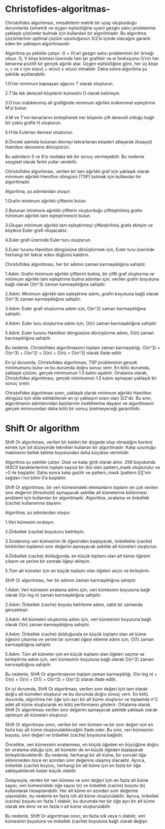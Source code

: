 # Christofides-algoritmas-

Christofides algoritması, mesafelerin metrik bir uzay oluşturduğu durumlarda (simetrik ve üçgen eşitsizliğine uyan) gezgin satıcı problemine yaklaşık çözümler bulmak için kullanılan bir algoritmadır. Bu algoritma, çözümlerinin optimal çözüm uzunluğunun 3/2’si içinde olacağını garanti eden bir yaklaşım algoritmasıdır.

Algoritma şu şekilde çalışır: G = (V,w) gezgin satıcı probleminin bir örneği olsun. G, V köşe kümesi üzerinde tam bir grafiktir ve w fonksiyonu G’nin her kenarına pozitif bir gerçek ağırlık atar. Üçgen eşitsizliğine göre, her üç köşe u, v ve x için w(uv) + w(vx) ≥ w(ux) olmalıdır. Daha sonra algoritma şu şekilde açıklanabilir:

1.G’nin minimum kapsayan ağacını T olarak oluşturun.

2.T’de tek dereceli köşelerin kümesini O olarak belirleyin.

3.O’nun indüklenmiş alt grafiğinde minimum ağırlıklı mükemmel eşleştirme M’yi bulun.

4.M ve T’nin kenarlarını birleştirerek her köşenin çift dereceli olduğu bağlı bir çoklu grafik H oluşturun.

5.H’de Eulerian devresi oluşturun.

6.Önceki adımda bulunan devreyi tekrarlanan köşeleri atlayarak (kısayol) Hamilton devresine dönüştürün.

Bu adımların 5 ve 6’sı mutlaka tek bir sonuç vermeyebilir. Bu nedenle sezgisel olarak farklı yollar verebilir.


Christofides algoritması, verilen bir tam ağırlıklı graf için yaklaşık olarak minimum ağırlıklı Hamilton döngüsü (TSP) bulmak için kullanılan bir algoritmadır.

Algoritma, şu adımlardan oluşur:

1.Grafın minimum ağırlıklı çiftlerini bulun.

2.Bulunan minimum ağırlıklı çiftlerin oluşturduğu çiftleştirilmiş grafın minimum ağırlıklı tam eşleştirmesini bulun.

3.Oluşan minimum ağırlıklı tam eşleştirmeyi çiftleştirilmiş grafa ekleyin ve böylece Euler grafi oluşacaktır.

4.Euler grafi üzerinde Euler turu oluşturun.

5.Euler turunu Hamilton döngüsüne dönüştürmek için, Euler turu üzerinde herhangi bir tekrar eden düğümü kaldırın.

Christofides algoritması, her bir adımın zaman karmaşıklığına sahiptir.

1.Adım: Grafın minimum ağırlıklı çiftlerini bulma, bir çiftli graf oluşturma ve minimum ağırlıklı tam eşleştirme bulma adımları için, verilen grafın boyutuna bağlı olarak O(n^3) zaman karmaşıklığına sahiptir.

2.Adım: Minimum ağırlıklı tam eşleştirme adımı, grafin boyutuna bağlı olarak O(n^3) zaman karmaşıklığına sahiptir.

3.Adım: Euler grafi oluşturma adımı için, O(n^2) zaman karmaşıklığına sahiptir.

4.Adım: Euler turu oluşturma adımı için, O(n) zaman karmaşıklığına sahiptir.

5.Adım: Euler turunu Hamilton döngüsüne dönüştürme adımı, O(n) zaman karmaşıklığına sahiptir.

Bu nedenle, Christofides algoritmasının toplam zaman karmaşıklığı, O(n^3) + O(n^3) + O(n^2) + O(n) + O(n) = O(n^3) olarak ifade edilir.

En iyi durumda, Christofides algoritması, TSP probleminin gerçek minimumunu bulur ve bu durumda doğru sonuç verir. En kötü durumda, yaklaşık çözüm, gerçek minimumun 1.5 katını aşabilir. Ortalama olarak, Christofides algoritması, gerçek minimumun 1.5 katını aşmayan yaklaşık bir sonuç üretir.

Christofides algoritması sınırı, yaklaşık olarak minimum ağırlıklı Hamilton döngüsü için elde edilebilecek en iyi yaklaşım oranı olan 3/2'dir. Bu sınır, algoritmanın adımlarından bazılarının özelliklerine dayanır ve algoritmanın gerçek minimumdan daha kötü bir sonuç üretmeyeceği garantilidir.




# Shift Or algorithm

Shift Or algoritması, verilen bir kalıbın bir dizgede olup olmadığını kontrol etmek için bit düzeyinde teknikler kullanan bir algoritmadır. Kalıp uzunluğu makinenin bellek kelime boyutundan daha küçükse verimlidir.

Algoritma şu şekilde çalışır: Dize ve kalıp girdi olarak alınır. 256 boyutunda (ASCII karakterlerinin toplam sayısı) bir dizi olan pattern_mask oluşturulur ve ~0 ile başlatılır. Daha sonra kalıp gezilir ve pattern_mask [pattern [i]]'nin sağdan i’nci bitini 0’a başlatılır.


Shift Or algoritması, bir veri kümesindeki elemanların toplamı en çok verilen sınır değerini (threshold) aşmayacak şekilde alt kümelerine bölünmesi problemi için kullanılan bir algoritmadır. Algoritma, sıralama ve önbellek (cache) kullanımına dayanır.

Algoritma, şu adımlardan oluşur:

1.Veri kümesini sıralayın.

2.Önbellek (cache) boyutunu belirleyin.

3.Sıralanmış veri kümesinin ilk öğesinden başlayarak, önbellekte (cache) biriktirilen toplamın sınır değerini aşmayacak şekilde alt kümeleri oluşturun.

4.Önbellek (cache) dolduğunda, en küçük toplamı olan alt küme öğesini çıkarın ve yerine bir sonraki öğeyi ekleyin.

5.Tüm alt kümeler için en küçük toplamı olan öğeleri seçin ve birleştirin.

Shift Or algoritması, her bir adımın zaman karmaşıklığına sahiptir.

1.Adım: Veri kümesini sıralama adımı için, veri kümesinin boyutuna bağlı olarak O(n log n) zaman karmaşıklığına sahiptir.

2.Adım: Önbellek (cache) boyutu belirleme adımı, sabit bir zamanda gerçekleşir.

3.Adım: Alt kümeleri oluşturma adımı için, veri kümesinin boyutuna bağlı olarak O(n) zaman karmaşıklığına sahiptir.

4.Adım: Önbellek (cache) dolduğunda en küçük toplamı olan alt küme öğesini çıkarma ve yerine bir sonraki öğeyi ekleme adımı için, O(1) zaman karmaşıklığına sahiptir.

5.Adım: Tüm alt kümeler için en küçük toplamı olan öğeleri seçme ve birleştirme adımı için, veri kümesinin boyutuna bağlı olarak O(n^2) zaman karmaşıklığına sahiptir.

Bu nedenle, Shift Or algoritmasının toplam zaman karmaşıklığı, O(n log n) + O(n) + O(n) + O(1) + O(n^2) = O(n^2) olarak ifade edilir.

En iyi durumda, Shift Or algoritması, verilen sınır değeri için tam olarak doğru alt kümeleri oluşturur ve bu durumda doğru sonuç verir. En kötü durumda, algoritma her öğe için ayrı bir alt küme oluşturur ve toplamda n^2 adet alt küme oluşturarak en kötü performansı gösterir. Ortalama olarak, Shift Or algoritması verilen sınır değerini aşmayacak şekilde yaklaşık olarak optimum alt kümeleri oluşturur.

Shift Or algoritması sınırı, verilen bir veri kümesi ve bir sınır değeri için en fazla kaç alt küme oluşturulabileceğini ifade eder. Bu sınır, veri kümesinin boyutu, sınır değeri ve önbellek (cache) boyutuna bağlıdır.

Öncelikle, veri kümesinin sıralanması, en küçük öğeden en büyüğüne doğru bir sıralama olduğu için, alt kümeler de en küçük öğeden başlayarak birleştirileceklerdir. Bu nedenle, herhangi bir alt küme, bir sonraki öğe eklenmeden önce en azından sınır değerine ulaşmış olacaktır. Ayrıca, önbellek (cache) boyutu, herhangi bir alt küme için en fazla bir öğe saklayabilecek kadar küçük olabilir.

Dolayısıyla, verilen bir veri kümesi ve sınır değeri için en fazla alt küme sayısı, veri kümesindeki öğe sayısı (n) ve önbellek (cache) boyutu (k) kullanılarak hesaplanabilir. Her alt küme en azından sınır değerine ulaşmalıdır, bu nedenle en fazla n/k alt küme oluşturulabilir. Ayrıca, önbellek (cache) boyutu en fazla 1 olabilir, bu durumda her bir öğe ayrı bir alt küme olarak ele alınır ve en fazla n alt küme oluşturulabilir.

Bu nedenle, Shift Or algoritması sınırı, en fazla n/k veya n olabilir, veri kümesinin boyutuna ve önbellek (cache) boyutuna bağlı olarak değişir.
